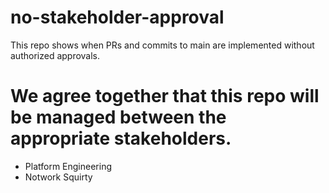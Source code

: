 # no-stakeholder-approval
This repo shows when PRs and commits to main are implemented without authorized approvals. 

# We agree together that this repo will be managed between the appropriate stakeholders. 
  - Platform Engineering
  - Notwork Squirty
